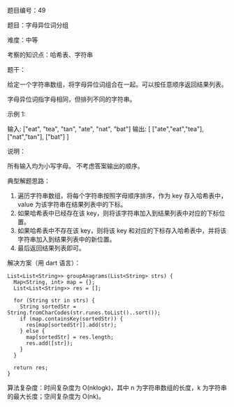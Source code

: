 题目编号：49

题目：字母异位词分组

难度：中等

考察的知识点：哈希表、字符串

题干：

给定一个字符串数组，将字母异位词组合在一起。可以按任意顺序返回结果列表。

字母异位词指字母相同，但排列不同的字符串。

示例 1:

输入: ["eat", "tea", "tan", "ate", "nat", "bat"]
输出:
[
  ["ate","eat","tea"],
  ["nat","tan"],
  ["bat"]
]

说明：

所有输入均为小写字母。
不考虑答案输出的顺序。

典型解题思路：

1. 遍历字符串数组，将每个字符串按照字母顺序排序，作为 key 存入哈希表中，value 为该字符串在结果列表中的下标。
2. 如果哈希表中已经存在该 key，则将该字符串加入到结果列表中对应的下标位置。
3. 如果哈希表中不存在该 key，则将该 key 和对应的下标存入哈希表中，并将该字符串加入到结果列表中的新位置。
4. 最后返回结果列表即可。

解决方案（用 dart 语言）：

```
List<List<String>> groupAnagrams(List<String> strs) {
  Map<String, int> map = {};
  List<List<String>> res = [];

  for (String str in strs) {
    String sortedStr = String.fromCharCodes(str.runes.toList()..sort());
    if (map.containsKey(sortedStr)) {
      res[map[sortedStr]].add(str);
    } else {
      map[sortedStr] = res.length;
      res.add([str]);
    }
  }

  return res;
}
```

算法复杂度：时间复杂度为 O(nklogk)，其中 n 为字符串数组的长度，k 为字符串的最大长度；空间复杂度为 O(nk)。